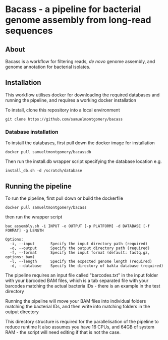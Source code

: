 # Bacass - a pipeline for bacterial genome assembly from long-read sequences


## About
Bacass is a workflow for filtering reads, *de novo* genome assembly, and genome annotation for bacterial isolates. 

## Installation

This workflow utilises docker for downloading the required databases and running the pipeline, and requires a working docker installation

To install, clone this repository into a local environment

```
git clone https://github.com/samuelmontgomery/bacass
```

### Database installation

To install the databases, first pull down the docker image for installation

```
docker pull samueltmontgomery/bacassdb
```

Then run the install.db wrapper script specifying the database location e.g.

```
install_db.sh -d /scratch/database
```
## Running the pipeline

To run the pipeline, first pull down or build the dockerfile

```
docker pull samueltmontgomery/bacass
```
then run the wrapper script

```
bac_assembly.sh -i INPUT -o OUTPUT [-p PLATFORM] -d DATABASE [-f FORMAT] -g LENGTH

Options:
  -i, --input       Specify the input directory path (required)
  -o, --output      Specify the output directory path (required)
  -f, --format      Specify the input format (default: fastq.gz, options: bam)
  -l, --length      Specify the expected genome length (required)
  -d, --database    Specify the directory of bakta database (required)
```

The pipeline requires an input file called "barcodes.txt" in the input folder with your barcoded BAM files, which is a tab separated file with your barcodes matching the actual bacteria IDs - there is an example in the test directory

Running the pipeline will move your BAM files into individual folders matching the bacterial IDs, and then write into matching folders in the output directory

This directory structure is required for the parallelisation of the pipeline to reduce runtime
It also assumes you have 16 CPUs, and 64GB of system RAM - the script will need editing if that is not the case.